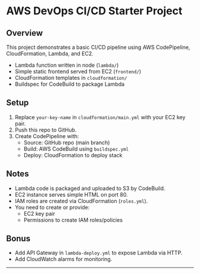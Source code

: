 # AWS DevOps CI/CD Starter Project

## Overview
This project demonstrates a basic CI/CD pipeline using AWS CodePipeline, CloudFormation, Lambda, and EC2.

- Lambda function written in node (`lambda/`)
- Simple static frontend served from EC2 (`frontend/`)
- CloudFormation templates in `cloudformation/`
- Buildspec for CodeBuild to package Lambda

## Setup

1. Replace `your-key-name` in `cloudformation/main.yml` with your EC2 key pair.
2. Push this repo to GitHub.
3. Create CodePipeline with:
   - Source: GitHub repo (main branch)
   - Build: AWS CodeBuild using `buildspec.yml`
   - Deploy: CloudFormation to deploy stack

## Notes

- Lambda code is packaged and uploaded to S3 by CodeBuild.
- EC2 instance serves simple HTML on port 80.
- IAM roles are created via CloudFormation (`roles.yml`).
- You need to create or provide:
  - EC2 key pair
  - Permissions to create IAM roles/policies

## Bonus

- Add API Gateway in `lambda-deploy.yml` to expose Lambda via HTTP.
- Add CloudWatch alarms for monitoring.

---

